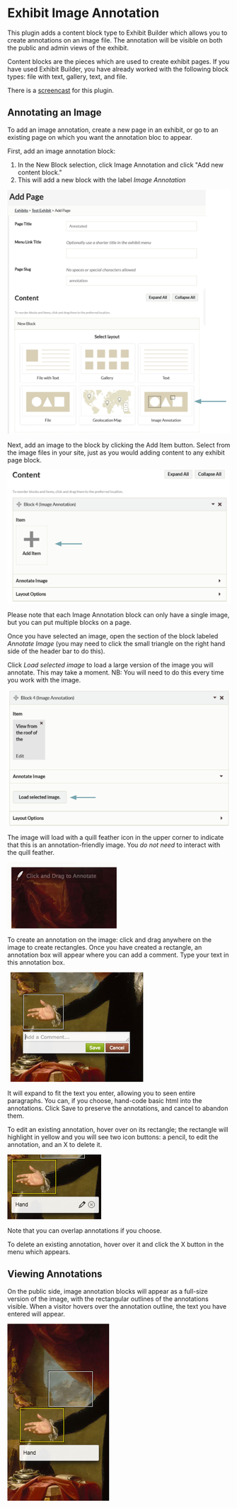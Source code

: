 # Exhibit Image Annotation

This plugin adds a content block type to Exhibit Builder which allows you to create annotations on an image file. The annotation will be visible on both the public and admin views of the exhibit.

Content blocks are the pieces which are used to create exhibit pages. If you have used Exhibit Builder, you have already worked with the following block types: file with text, gallery, text, and file.

There is a [screencast](https://vimeo.com/245756433) for this plugin.     

## Annotating an Image
To add an image annotation, create a new page in an  exhibit, or go to an existing page on which you want the annotation bloc to appear.

First, add an image annotation block: 

1. In the New Block selection, click Image Annotation and click "Add new content block."
2. This will add a new block with the label *Image Annotation* 

![a red arrow points to the Image Annotation block in a set of five beige blocks at the bottom of an Omeka Exhibit page](../doc_files/plugin_images/eximageanno_addblock.png)

Next, add an image to the block by clicking the Add Item button. Select from the image files in your site, just as you would adding content to any exhibit page block.  

![a red arrow points to the Add Item button, represented by a large brown plus sign with the text "Add Item" under it](../doc_files/plugin_images/eximageanno_additem.png)

Please note that each Image Annotation block can only have a single image, but you can put multiple blocks on a page.

Once you have selected an image, open the section of the block labeled *Annotate Image* (you may need to click the small triangle on the right hand side of the header bar to do this). 

Click *Load selected image* to load a large version of the image you will annotate. This may take a moment. NB: You will need to do this every time you work with the image.

![A detail of Exhibit page edits with the Image Annotation Block, with item Portrait of George Washington is available as the selected image . Below the item icon is a header for "Annotate Image" and a large red arrow points to the green "Load selected image" button](../doc_files/plugin_images/eximageanno_loadimg.png)

The image will load with a quill feather icon in the upper corner to indicate that this is an annotation-friendly image. You *do not need* to interact with the quill feather. 

![A cropped view of the upper right hand corner of an image with a red background, showing a quill feather icon with faint text "Click and drag to annotate"](../doc_files/plugin_images/eximageanno_quill.png)

To create an annotation on the image: click and drag anywhere on the image to create rectangles. Once you have created a rectangle, an annotation box will appear where you can add a comment. Type your text in this annotation box. 

![Middle of a painting depicting a torso dressed in black with an extended hand, palm up. There is a white rectangle around the hand - the annotation box - and immediately below it is a text entry field with a cursor, under which are "save" and "cancel" buttons](../doc_files/plugin_images/eximageanno_addanno.png)

It will expand to fit the text you enter, allowing you to seen entire paragraphs. You can, if you choose, hand-code basic html into the annotations. Click Save to preserve the annotations, and cancel to abandon them.

To edit an existing annotation, hover over on its rectangle; the rectangle will highlight in yellow and you will see two icon buttons: a pencil, to edit the annotation, and an X to delete it.

![The same image of a hand with palm upturned as before. This time the highlight of the rectangle surrounding the hand is yellow, not white, and the area below it has a caption "hand" to the left of a pencil icon for edit and an x in a circle icon for delete](../doc_files/plugin_images/eximageanno_edit.png)

Note that you can overlap annotations if you choose.

To delete an existing annotation, hover over it and click the X button in the menu which appears.

## Viewing Annotations
On the public side, image annotation blocks will appear as a full-size version of the image, with the rectangular outlines of the annotations visible. When a visitor hovers over the annotation outline, the text you have entered will appear.

![A section of a painting showing drapery in front of a cloudy sky in the background, and in the foreground an extended arm in black clothing with a hand, palm up. A white-edged rectangle outlines one of the clouds. A yellow-edged rectangle surrounds the hand, with a caption below it stating "Hand"](../doc_files/plugin_images/eximageanno_public.png)
